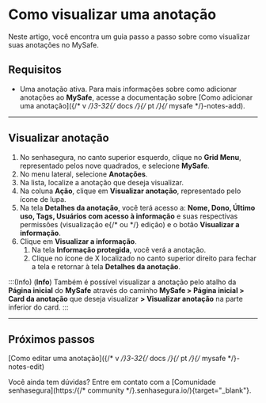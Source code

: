 # Como visualizar uma anotação

Neste artigo, você encontra um guia passo a passo sobre como visualizar suas anotações no MySafe.

## Requisitos

* Uma anotação ativa. Para mais informações sobre como adicionar anotações ao **MySafe**, acesse a documentação sobre [Como adicionar uma anotação]({/* v */}3-32{/* docs */}{/* pt */}{/* mysafe */}-notes-add).

***
## Visualizar anotação

1. No senhasegura, no canto superior esquerdo, clique no **Grid Menu**, representado pelos nove quadrados, e selecione **MySafe**.
2. No menu lateral, selecione **Anotações**.
3. Na lista, localize a anotação que deseja visualizar.
4. Na coluna **Ação**, clique em **Visualizar anotação**, representado pelo ícone de lupa.
5. Na tela **Detalhes da anotação**, você terá acesso a:
**Nome, Dono, Último uso, Tags, Usuários com acesso à informação** e suas respectivas permissões (visualização e{/* ou */} edição) e o botão **Visualizar a informação**.
6. Clique em **Visualizar a informação**.
    1. Na tela **Informação protegida**, você verá a anotação. 
    2. Clique no ícone de X localizado no canto superior direito para fechar a tela e retornar à tela **Detalhes da anotação**.

:::(Info) (**Info**)
Também é possível visualizar a anotação pelo atalho da **Página inicial** do **MySafe** através do caminho **MySafe > Página inicial > Card da anotação** que deseja visualizar **> Visualizar anotação** na parte inferior do card.
:::
***
## Próximos passos
[Como editar uma anotação]({/* v */}3-32{/* docs */}{/* pt */}{/* mysafe */}-notes-edit)

Você ainda tem dúvidas? Entre em contato com a  [Comunidade senhasegura](https:/{/* community */}.senhasegura.io/){target="_blank"}.